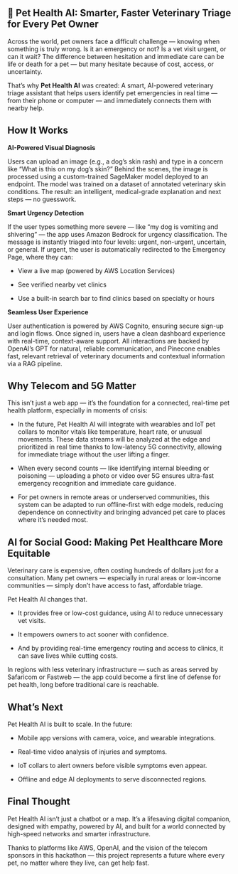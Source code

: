 ## 🐾 Pet Health AI: Smarter, Faster Veterinary Triage for Every Pet Owner
Across the world, pet owners face a difficult challenge — knowing when something is truly wrong. Is it an emergency or not? Is a vet visit urgent, or can it wait? The difference between hesitation and immediate care can be life or death for a pet — but many hesitate because of cost, access, or uncertainty.

That’s why **Pet Health AI** was created:
A smart, AI-powered veterinary triage assistant that helps users identify pet emergencies in real time — from their phone or computer — and immediately connects them with nearby help.

## How It Works
**AI-Powered Visual Diagnosis**

Users can upload an image (e.g., a dog’s skin rash) and type in a concern like “What is this on my dog’s skin?”
Behind the scenes, the image is processed using a custom-trained SageMaker model deployed to an endpoint. The model was trained on a dataset of annotated veterinary skin conditions. The result: an intelligent, medical-grade explanation and next steps — no guesswork.

**Smart Urgency Detection**

If the user types something more severe — like “my dog is vomiting and shivering” — the app uses Amazon Bedrock for urgency classification. The message is instantly triaged into four levels: urgent, non-urgent, uncertain, or general.
If urgent, the user is automatically redirected to the Emergency Page, where they can:

- View a live map (powered by AWS Location Services)

- See verified nearby vet clinics

- Use a built-in search bar to find clinics based on specialty or hours

**Seamless User Experience**

User authentication is powered by AWS Cognito, ensuring secure sign-up and login flows. Once signed in, users have a clean dashboard experience with real-time, context-aware support. All interactions are backed by OpenAI’s GPT for natural, reliable communication, and Pinecone enables fast, relevant retrieval of veterinary documents and contextual information via a RAG pipeline.

## Why Telecom and 5G Matter
This isn’t just a web app — it’s the foundation for a connected, real-time pet health platform, especially in moments of crisis:

- In the future, Pet Health AI will integrate with wearables and IoT pet collars to monitor vitals like temperature, heart rate, or unusual movements.
These data streams will be analyzed at the edge and prioritized in real time thanks to low-latency 5G connectivity, allowing for immediate triage without the user lifting a finger.

- When every second counts — like identifying internal bleeding or poisoning — uploading a photo or video over 5G ensures ultra-fast emergency recognition and immediate care guidance.

- For pet owners in remote areas or underserved communities, this system can be adapted to run offline-first with edge models, reducing dependence on connectivity and bringing advanced pet care to places where it’s needed most.

## AI for Social Good: Making Pet Healthcare More Equitable
Veterinary care is expensive, often costing hundreds of dollars just for a consultation. Many pet owners — especially in rural areas or low-income communities — simply don’t have access to fast, affordable triage.

Pet Health AI changes that.

- It provides free or low-cost guidance, using AI to reduce unnecessary vet visits.

- It empowers owners to act sooner with confidence.

- And by providing real-time emergency routing and access to clinics, it can save lives while cutting costs.

In regions with less veterinary infrastructure — such as areas served by Safaricom or Fastweb — the app could become a first line of defense for pet health, long before traditional care is reachable.

## What’s Next
Pet Health AI is built to scale. In the future:

- Mobile app versions with camera, voice, and wearable integrations.

- Real-time video analysis of injuries and symptoms.

- IoT collars to alert owners before visible symptoms even appear.

- Offline and edge AI deployments to serve disconnected regions.

## Final Thought
Pet Health AI isn’t just a chatbot or a map.
It’s a lifesaving digital companion, designed with empathy, powered by AI, and built for a world connected by high-speed networks and smarter infrastructure.

Thanks to platforms like AWS, OpenAI, and the vision of the telecom sponsors in this hackathon — this project represents a future where every pet, no matter where they live, can get help fast.